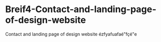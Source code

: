 # Breif4-Contact-and-landing-page-of-design-website
Contact and landing page of design website
ézfyafuafaé"fçé"e
